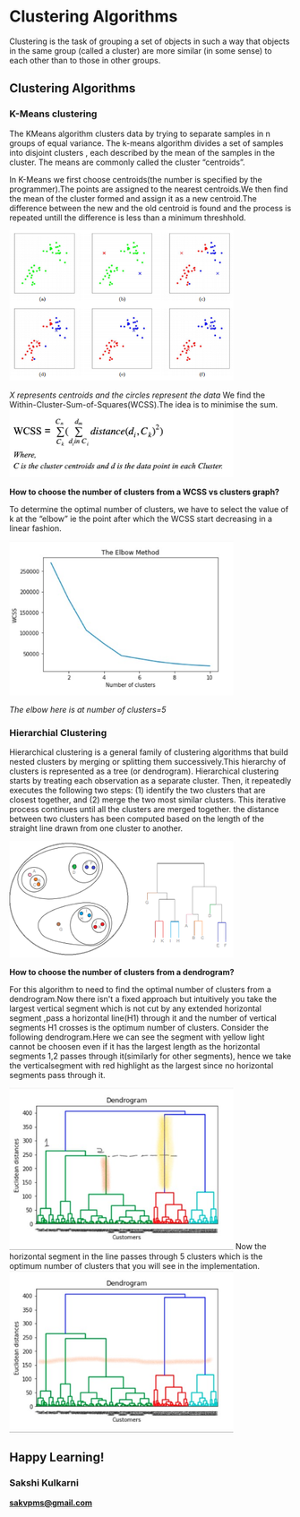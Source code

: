 # Clustering Algorithms
 
Clustering is the task of grouping a set of objects in such a way that objects in the same group (called a cluster) are more similar (in some sense) to each other than to those in other groups.
## Clustering Algorithms
### K-Means clustering
The KMeans algorithm clusters data by trying to separate samples in n groups of equal variance.
The k-means algorithm divides a set of  samples  into  disjoint clusters , each described by the mean 
of the samples in the cluster. The means are commonly called the cluster “centroids”.

In K-Means we first choose centroids(the number is specified by the programmer).The points are assigned to the nearest centroids.We then find the mean of the cluster formed
and assign it as a new centroid.The difference between the new and the old centroid is found and the process is repeated untill the difference is less than a minimum threshhold.

<img src="kmeans1.png" alt="drawing" width="400"/>

*X represents centroids and the circles represent the data*
We find the Within-Cluster-Sum-of-Squares(WCSS).The idea is to minimise the sum.
<img src="wcss.png" alt="drawing" width="400"/>


**How to choose the number of clusters from a WCSS vs clusters graph?**


To determine the optimal number of clusters, we have to select the value of k at the “elbow” ie the point after which the WCSS start decreasing in a linear fashion.

<img src="elbow.jpg" alt="drawing" width="400"/>

*The elbow here is at number of clusters=5*


### Hierarchial Clustering
Hierarchical clustering is a general family of clustering algorithms that build nested clusters by merging or splitting them successively.This hierarchy of clusters is represented as a tree (or dendrogram).
Hierarchical clustering starts by treating each observation as a separate cluster. Then, it repeatedly executes the following two steps:
(1) identify the two clusters that are closest together, and (2) merge the two most similar clusters. This iterative process continues until all the clusters are merged together.
the distance between two clusters has been computed based on the length of the straight line drawn from one cluster to another.

<img src="clustergram.png" alt="drawing" width="400"/>


**How to choose the number of clusters from a dendrogram?**


For this algorithm to need to find the optimal number of clusters from a dendrogram.Now there isn't a fixed approach but intuitively you take the largest vertical segment which is not cut by any extended horizontal segment ,pass a horizontal line(H1) through it and the number of vertical segments H1 crosses is the optimum number of clusters.
Consider the following dendrogram.Here we can see the segment with yellow light cannot be choosen even if it has the largest length as the horizontal segments 1,2 passes through it(similarly for other segments), hence we take the verticalsegment with red highlight as the largest since no horizontal segments pass through it.

<img src="dendo.jpg" alt="drawing" width="400"/>
Now the horizontal segment in the line passes through 5 clusters which is the optimum number of clusters that you will see in the implementation.
<img src="dendo1.jpg" alt="drawing" width="400"/>

## Happy Learning!

### **Sakshi Kulkarni**

**[sakvpms@gmail.com](mailto:sakvpms@gmail.com)**
